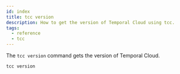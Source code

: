 ```yaml
---
id: index
title: tcc version
description: How to get the version of Temporal Cloud using tcc.
tags:
  - reference
  - tcc
---
```


The `tcc version` command gets the version of Temporal Cloud.

`tcc version`
